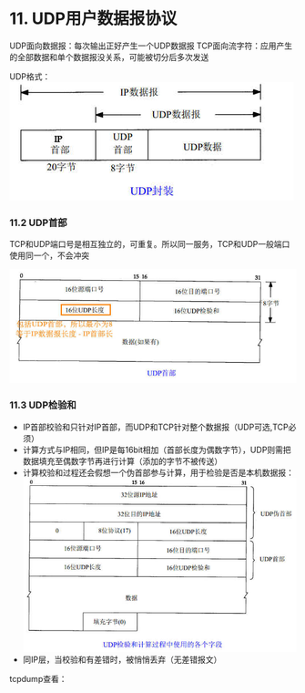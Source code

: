 # 11. UDP用户数据报协议

UDP面向数据报：每次输出正好产生一个UDP数据报
TCP面向流字符：应用产生的全部数据和单个数据报没关系，可能被切分后多次发送

UDP格式：			
	![](11-1.jpg)

### 11.2 UDP首部

TCP和UDP端口号是相互独立的，可重复。所以同一服务，TCP和UDP一般端口使用同一个，不会冲突

![](11-2.jpg)

### 11.3 UDP检验和

- IP首部校验和只针对IP首部，而UDP和TCP针对整个数据报（UDP可选,TCP必须）
- 计算方式与IP相同，但IP是每16bit相加（首部长度为偶数字节），UDP则需把数据填充至偶数字节再进行计算（添加的字节不被传送）
- 计算校验和过程还会假想一个伪首部参与计算，用于检验是否是本机数据报：
	![](11-3.jpg)
- 同IP层，当校验和有差错时，被悄悄丢弃（无差错报文）

tcpdump查看：